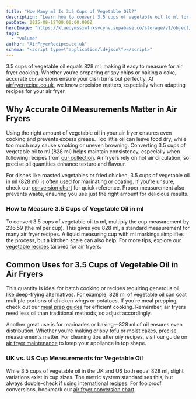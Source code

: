 ```yaml
---
title: "How Many ml Is 3.5 Cups of Vegetable Oil?"
description: "Learn how to convert 3.5 cups of vegetable oil to ml for precise air fryer cooking. Get accurate measurements in seconds!"
pubDate: 2025-08-12T00:00:00.000Z
heroImage: "https://klueoymssxwfnxsvcyhv.supabase.co/storage/v1/object/public/md/how-many-ml-is-3-5-cups-of-vegetable-oil-60f9b37b.webp"
tags:
  - "volume"
author: "AirFryerRecipes.co.uk"
schema: "<script type=\"application/ld+json\"></script>"
---
```


<p>3.5 cups of vegetable oil equals 828 ml, making it easy to measure for air fryer cooking. Whether you’re preparing crispy chips or baking a cake, accurate conversions ensure your dish turns out perfectly. At <a href=https://www.airfryerrecipe.co.uk>airfryerrecipe.co.uk</a>, we know precision matters, especially when adapting recipes for your air fryer.</p>  

<h2>Why Accurate Oil Measurements Matter in Air Fryers</h2>  
<p>Using the right amount of vegetable oil in your air fryer ensures even cooking and prevents excess grease. Too little oil can leave food dry, while too much may cause smoking or uneven browning. Converting 3.5 cups of vegetable oil to ml (828 ml) helps maintain consistency, especially when following recipes from <a href=https://www.airfryerrecipe.co.uk/recipes>our collection</a>. Air fryers rely on hot air circulation, so precise oil quantities enhance texture and flavour.</p>  

<p>For dishes like roasted vegetables or fried chicken, 3.5 cups of vegetable oil in ml (828 ml) is often used for marinating or coating. If you’re unsure, check our <a href=https://www.airfryerrecipe.co.uk/air-fryer-conversion-chart>conversion chart</a> for quick reference. Proper measurement also prevents waste, ensuring you use just the right amount for delicious results.</p>  

<h3>How to Measure 3.5 Cups of Vegetable Oil in ml</h3>  
<p>To convert 3.5 cups of vegetable oil to ml, multiply the cup measurement by 236.59 (the ml per cup). This gives you 828 ml, a standard measurement for many air fryer recipes. A liquid measuring cup with ml markings simplifies the process, but a kitchen scale can also help. For more tips, explore our <a href=https://www.airfryerrecipe.co.uk/recipe-category/vegetables>vegetable recipes</a> tailored for air fryers.</p>  

<h2>Common Uses for 3.5 Cups of Vegetable Oil in Air Fryers</h2>  
<p>This quantity is ideal for batch cooking or recipes requiring generous oil, like deep-frying alternatives. For example, 828 ml of vegetable oil can coat multiple portions of chicken wings or potatoes. If you’re meal prepping, check out our <a href=https://www.airfryerrecipe.co.uk/recipe-category/meal-prep>meal prep guides</a> for efficient cooking. Remember, air fryers need less oil than traditional methods, so adjust accordingly.</p>  

<p>Another great use is for marinades or baking—828 ml of oil ensures even distribution. Whether you’re making crispy tofu or moist cakes, precise measurements matter. For cleaning tips after oily recipes, visit our guide on <a href=https://www.airfryerrecipe.co.uk/air-fryer-cleaner>air fryer maintenance</a> to keep your appliance in top shape.</p>  

<h3>UK vs. US Cup Measurements for Vegetable Oil</h3>  
<p>While 3.5 cups of vegetable oil in the UK and US both equal 828 ml, slight variations exist in cup sizes. The metric system standardises this, but always double-check if using international recipes. For foolproof conversions, bookmark our <a href=https://www.airfryerrecipe.co.uk/air-fryer-conversion-chart>air fryer conversion chart</a>.</p>
